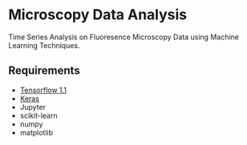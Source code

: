 # Microscopy Data Analysis

Time Series Analysis on Fluoresence Microscopy Data using Machine Learning Techniques.

## Requirements

* [Tensorflow 1.1](https://www.tensorflow.org/api_docs/python/)
* [Keras](https://keras.io/)
* Jupyter
* scikit-learn
* numpy
* matplotlib

